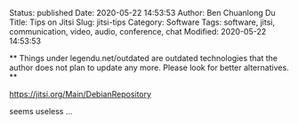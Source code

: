 Status: published
Date: 2020-05-22 14:53:53
Author: Ben Chuanlong Du
Title: Tips on Jitsi
Slug: jitsi-tips
Category: Software
Tags: software, jitsi, communication, video, audio, conference, chat
Modified: 2020-05-22 14:53:53

**
Things under legendu.net/outdated are outdated technologies 
that the author does not plan to update any more. 
Please look for better alternatives.
**

<https://jitsi.org/Main/DebianRepository>

seems useless ...
